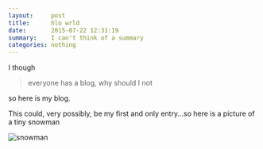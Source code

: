 ```yaml
---
layout:     post
title:      hlo wrld
date:       2015-07-22 12:31:19
summary:    I can't think of a summary
categories: nothing
---
```



I though

>everyone has a blog, why should I not

so here is my blog.

This could, very possibly, be my first and only entry...so here is a picture of a tiny snowman

![snowman](http://i.imgur.com/Qn1k905.jpg)